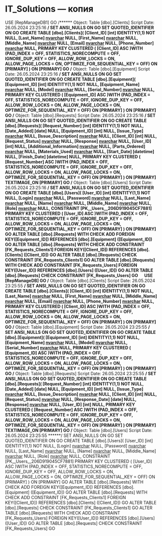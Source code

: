 # IT_Solutions — копия
USE [RepManageDB1]
GO
/****** Object:  Table [dbo].[Clients]    Script Date: 26.05.2024 23:25:16 ******/
SET ANSI_NULLS ON
GO
SET QUOTED_IDENTIFIER ON
GO
CREATE TABLE [dbo].[Clients](
	[Client_ID] [int] IDENTITY(1,1) NOT NULL,
	[Last_Name] [nvarchar](50) NULL,
	[First_Name] [nvarchar](50) NULL,
	[Middle_Name] [nvarchar](50) NULL,
	[Email] [nvarchar](100) NULL,
	[Phone_Number] [nvarchar](20) NULL,
PRIMARY KEY CLUSTERED 
(
	[Client_ID] ASC
)WITH (PAD_INDEX = OFF, STATISTICS_NORECOMPUTE = OFF, IGNORE_DUP_KEY = OFF, ALLOW_ROW_LOCKS = ON, ALLOW_PAGE_LOCKS = ON, OPTIMIZE_FOR_SEQUENTIAL_KEY = OFF) ON [PRIMARY]
) ON [PRIMARY]
GO
/****** Object:  Table [dbo].[Equipment]    Script Date: 26.05.2024 23:25:16 ******/
SET ANSI_NULLS ON
GO
SET QUOTED_IDENTIFIER ON
GO
CREATE TABLE [dbo].[Equipment](
	[Equipment_ID] [int] IDENTITY(1,1) NOT NULL,
	[Equipment_Name] [nvarchar](100) NULL,
	[Model] [nvarchar](100) NULL,
	[Serial_Number] [nvarchar](50) NULL,
PRIMARY KEY CLUSTERED 
(
	[Equipment_ID] ASC
)WITH (PAD_INDEX = OFF, STATISTICS_NORECOMPUTE = OFF, IGNORE_DUP_KEY = OFF, ALLOW_ROW_LOCKS = ON, ALLOW_PAGE_LOCKS = ON, OPTIMIZE_FOR_SEQUENTIAL_KEY = OFF) ON [PRIMARY]
) ON [PRIMARY]
GO
/****** Object:  Table [dbo].[Requests]    Script Date: 26.05.2024 23:25:16 ******/
SET ANSI_NULLS ON
GO
SET QUOTED_IDENTIFIER ON
GO
CREATE TABLE [dbo].[Requests](
	[Request_Number] [int] IDENTITY(1,1) NOT NULL,
	[Date_Added] [date] NULL,
	[Equipment_ID] [int] NULL,
	[Issue_Type] [nvarchar](100) NULL,
	[Issue_Description] [nvarchar](max) NULL,
	[Client_ID] [int] NULL,
	[Request_Status] [nvarchar](50) NULL,
	[Response] [nvarchar](max) NULL,
	[User_ID] [int] NULL,
	[Additional_Information] [nvarchar](max) NULL,
	[Parts_Ordered] [nvarchar](max) NULL,
	[Materials_Used] [nvarchar](max) NULL,
	[Start_Date] [datetime] NULL,
	[Finish_Date] [datetime] NULL,
PRIMARY KEY CLUSTERED 
(
	[Request_Number] ASC
)WITH (PAD_INDEX = OFF, STATISTICS_NORECOMPUTE = OFF, IGNORE_DUP_KEY = OFF, ALLOW_ROW_LOCKS = ON, ALLOW_PAGE_LOCKS = ON, OPTIMIZE_FOR_SEQUENTIAL_KEY = OFF) ON [PRIMARY]
) ON [PRIMARY] TEXTIMAGE_ON [PRIMARY]
GO
/****** Object:  Table [dbo].[Users]    Script Date: 26.05.2024 23:25:16 ******/
SET ANSI_NULLS ON
GO
SET QUOTED_IDENTIFIER ON
GO
CREATE TABLE [dbo].[Users](
	[User_ID] [int] IDENTITY(1,1) NOT NULL,
	[Login] [nvarchar](50) NULL,
	[Password] [nvarchar](50) NULL,
	[Last_Name] [nvarchar](100) NULL,
	[Name] [nvarchar](100) NULL,
	[Middle_Name] [nvarchar](100) NULL,
	[Role] [nvarchar](50) NULL,
 CONSTRAINT [PK__Users__206D919045CF7881] PRIMARY KEY CLUSTERED 
(
	[User_ID] ASC
)WITH (PAD_INDEX = OFF, STATISTICS_NORECOMPUTE = OFF, IGNORE_DUP_KEY = OFF, ALLOW_ROW_LOCKS = ON, ALLOW_PAGE_LOCKS = ON, OPTIMIZE_FOR_SEQUENTIAL_KEY = OFF) ON [PRIMARY]
) ON [PRIMARY]
GO
ALTER TABLE [dbo].[Requests]  WITH CHECK ADD FOREIGN KEY([Equipment_ID])
REFERENCES [dbo].[Equipment] ([Equipment_ID])
GO
ALTER TABLE [dbo].[Requests]  WITH CHECK ADD  CONSTRAINT [FK_Requests_Clients1] FOREIGN KEY([Client_ID])
REFERENCES [dbo].[Clients] ([Client_ID])
GO
ALTER TABLE [dbo].[Requests] CHECK CONSTRAINT [FK_Requests_Clients1]
GO
ALTER TABLE [dbo].[Requests]  WITH CHECK ADD  CONSTRAINT [FK_Requests_Users] FOREIGN KEY([User_ID])
REFERENCES [dbo].[Users] ([User_ID])
GO
ALTER TABLE [dbo].[Requests] CHECK CONSTRAINT [FK_Requests_Users]
GO
 
USE [RepManageDB]
GO
/****** Object:  Table [dbo].[Clients]    Script Date: 26.05.2024 23:25:55 ******/
SET ANSI_NULLS ON
GO
SET QUOTED_IDENTIFIER ON
GO
CREATE TABLE [dbo].[Clients](
	[Client_ID] [int] IDENTITY(1,1) NOT NULL,
	[Last_Name] [nvarchar](50) NULL,
	[First_Name] [nvarchar](50) NULL,
	[Middle_Name] [nvarchar](50) NULL,
	[Email] [nvarchar](100) NULL,
	[Phone_Number] [nvarchar](20) NULL,
PRIMARY KEY CLUSTERED 
(
	[Client_ID] ASC
)WITH (PAD_INDEX = OFF, STATISTICS_NORECOMPUTE = OFF, IGNORE_DUP_KEY = OFF, ALLOW_ROW_LOCKS = ON, ALLOW_PAGE_LOCKS = ON, OPTIMIZE_FOR_SEQUENTIAL_KEY = OFF) ON [PRIMARY]
) ON [PRIMARY]
GO
/****** Object:  Table [dbo].[Equipment]    Script Date: 26.05.2024 23:25:55 ******/
SET ANSI_NULLS ON
GO
SET QUOTED_IDENTIFIER ON
GO
CREATE TABLE [dbo].[Equipment](
	[Equipment_ID] [int] IDENTITY(1,1) NOT NULL,
	[Equipment_Name] [nvarchar](100) NULL,
	[Model] [nvarchar](100) NULL,
	[Serial_Number] [nvarchar](50) NULL,
PRIMARY KEY CLUSTERED 
(
	[Equipment_ID] ASC
)WITH (PAD_INDEX = OFF, STATISTICS_NORECOMPUTE = OFF, IGNORE_DUP_KEY = OFF, ALLOW_ROW_LOCKS = ON, ALLOW_PAGE_LOCKS = ON, OPTIMIZE_FOR_SEQUENTIAL_KEY = OFF) ON [PRIMARY]
) ON [PRIMARY]
GO
/****** Object:  Table [dbo].[Requests]    Script Date: 26.05.2024 23:25:55 ******/
SET ANSI_NULLS ON
GO
SET QUOTED_IDENTIFIER ON
GO
CREATE TABLE [dbo].[Requests](
	[Request_Number] [int] IDENTITY(1,1) NOT NULL,
	[Date_Added] [date] NULL,
	[Equipment_ID] [int] NULL,
	[Issue_Type] [nvarchar](100) NULL,
	[Issue_Description] [nvarchar](max) NULL,
	[Client_ID] [int] NULL,
	[Request_Status] [nvarchar](50) NULL,
	[Response_Date] [date] NULL,
	[Response] [nvarchar](max) NULL,
	[User_ID] [int] NULL,
PRIMARY KEY CLUSTERED 
(
	[Request_Number] ASC
)WITH (PAD_INDEX = OFF, STATISTICS_NORECOMPUTE = OFF, IGNORE_DUP_KEY = OFF, ALLOW_ROW_LOCKS = ON, ALLOW_PAGE_LOCKS = ON, OPTIMIZE_FOR_SEQUENTIAL_KEY = OFF) ON [PRIMARY]
) ON [PRIMARY] TEXTIMAGE_ON [PRIMARY]
GO
/****** Object:  Table [dbo].[Users]    Script Date: 26.05.2024 23:25:55 ******/
SET ANSI_NULLS ON
GO
SET QUOTED_IDENTIFIER ON
GO
CREATE TABLE [dbo].[Users](
	[User_ID] [int] IDENTITY(1,1) NOT NULL,
	[Login] [nvarchar](50) NULL,
	[Password] [nvarchar](50) NULL,
	[Last_Name] [nvarchar](100) NULL,
	[Name] [nvarchar](100) NULL,
	[Middle_Name] [nvarchar](100) NULL,
	[Role] [nvarchar](50) NULL,
 CONSTRAINT [PK__Users__206D919045CF7881] PRIMARY KEY CLUSTERED 
(
	[User_ID] ASC
)WITH (PAD_INDEX = OFF, STATISTICS_NORECOMPUTE = OFF, IGNORE_DUP_KEY = OFF, ALLOW_ROW_LOCKS = ON, ALLOW_PAGE_LOCKS = ON, OPTIMIZE_FOR_SEQUENTIAL_KEY = OFF) ON [PRIMARY]
) ON [PRIMARY]
GO
ALTER TABLE [dbo].[Requests]  WITH CHECK ADD FOREIGN KEY([Equipment_ID])
REFERENCES [dbo].[Equipment] ([Equipment_ID])
GO
ALTER TABLE [dbo].[Requests]  WITH CHECK ADD  CONSTRAINT [FK_Requests_Clients1] FOREIGN KEY([Client_ID])
REFERENCES [dbo].[Clients] ([Client_ID])
GO
ALTER TABLE [dbo].[Requests] CHECK CONSTRAINT [FK_Requests_Clients1]
GO
ALTER TABLE [dbo].[Requests]  WITH CHECK ADD  CONSTRAINT [FK_Requests_Users] FOREIGN KEY([User_ID])
REFERENCES [dbo].[Users] ([User_ID])
GO
ALTER TABLE [dbo].[Requests] CHECK CONSTRAINT [FK_Requests_Users]
GO

